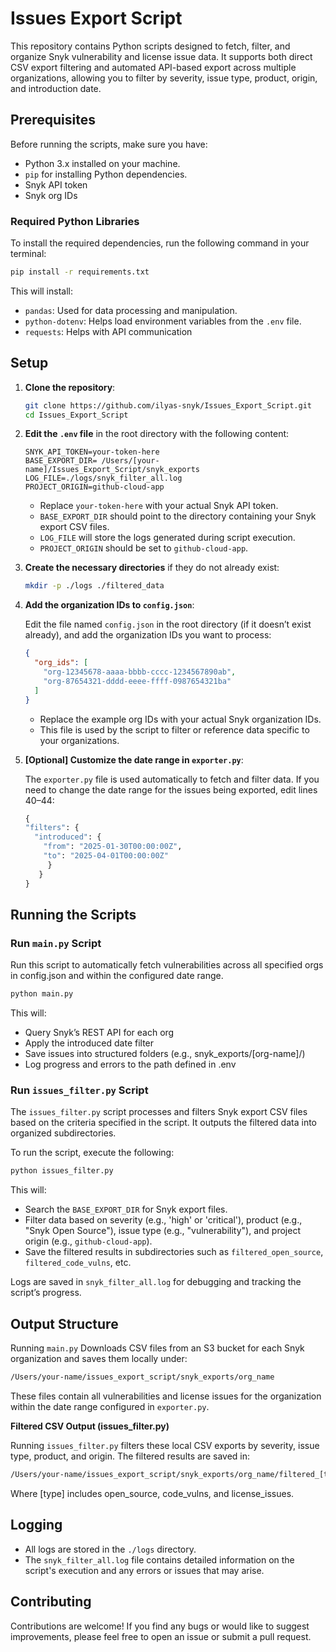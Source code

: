# Issues Export Script

This repository contains Python scripts designed to fetch, filter, and organize Snyk vulnerability and license issue data. It supports both direct CSV export filtering and automated API-based export across multiple organizations, allowing you to filter by severity, issue type, product, origin, and introduction date.

## Prerequisites

Before running the scripts, make sure you have:

- Python 3.x installed on your machine.
- `pip` for installing Python dependencies.
- Snyk API token
- Snyk org IDs



### Required Python Libraries

To install the required dependencies, run the following command in your terminal:

```bash
pip install -r requirements.txt
```

This will install:

- `pandas`: Used for data processing and manipulation.
- `python-dotenv`: Helps load environment variables from the `.env` file.
- `requests`: Helps with API communication

## Setup

1. **Clone the repository**:

   ```bash
   git clone https://github.com/ilyas-snyk/Issues_Export_Script.git
   cd Issues_Export_Script
   ```

2. **Edit the `.env` file** in the root directory with the following content:

   ```env
   SNYK_API_TOKEN=your-token-here
   BASE_EXPORT_DIR= /Users/[your-name]/Issues_Export_Script/snyk_exports
   LOG_FILE=./logs/snyk_filter_all.log
   PROJECT_ORIGIN=github-cloud-app
   ```

   - Replace `your-token-here` with your actual Snyk API token.
   - `BASE_EXPORT_DIR` should point to the directory containing your Snyk export CSV files.
   - `LOG_FILE` will store the logs generated during script execution.
   - `PROJECT_ORIGIN` should be set to `github-cloud-app`.

3. **Create the necessary directories** if they do not already exist:

   ```bash
   mkdir -p ./logs ./filtered_data
   ```

4. **Add the organization IDs to `config.json`**:

   Edit the file named `config.json` in the root directory (if it doesn’t exist already), and add the organization IDs you want to process:

   ```json
   {
     "org_ids": [
       "org-12345678-aaaa-bbbb-cccc-1234567890ab",
       "org-87654321-dddd-eeee-ffff-0987654321ba"
     ]
   }
   ```

   - Replace the example org IDs with your actual Snyk organization IDs.
   - This file is used by the script to filter or reference data specific to your organizations.

5. **[Optional] Customize the date range in `exporter.py`**:

   The `exporter.py` file is used automatically to fetch and filter data. If you need to change the date range for the issues being exported, edit lines 40–44:
   
   ```src/exporter.py
   {
   "filters": {
     "introduced": {
       "from": "2025-01-30T00:00:00Z",
       "to": "2025-04-01T00:00:00Z"
        }
      }
   }
   ```

## Running the Scripts

### Run `main.py` Script

Run this script to automatically fetch vulnerabilities across all specified orgs in config.json and within the configured date range.

```bash
python main.py
```

This will:

- Query Snyk’s REST API for each org
- Apply the introduced date filter
- Save issues into structured folders (e.g., snyk_exports/[org-name]/)
- Log progress and errors to the path defined in .env

### Run `issues_filter.py` Script

The `issues_filter.py` script processes and filters Snyk export CSV files based on the criteria specified in the script. It outputs the filtered data into organized subdirectories.

To run the script, execute the following:

```bash
python issues_filter.py
```

This will:

- Search the `BASE_EXPORT_DIR` for Snyk export files.
- Filter data based on severity (e.g., 'high' or 'critical'), product (e.g., "Snyk Open Source"), issue type (e.g., "vulnerability"), and project origin (e.g., `github-cloud-app`).
- Save the filtered results in subdirectories such as `filtered_open_source`, `filtered_code_vulns`, etc.

Logs are saved in `snyk_filter_all.log` for debugging and tracking the script’s progress.

## Output Structure

Running `main.py`
Downloads CSV files from an S3 bucket for each Snyk organization and saves them locally under:

```bash
/Users/your-name/issues_export_script/snyk_exports/org_name
```
These files contain all vulnerabilities and license issues for the organization within the date range configured in `exporter.py`.

**Filtered CSV Output (issues_filter.py)**

Running `issues_filter.py` filters these local CSV exports by severity, issue type, product, and origin. The filtered results are saved in:

```bash
/Users/your-name/issues_export_script/snyk_exports/org_name/filtered_[type]
```
Where [type] includes open_source, code_vulns, and license_issues.

## Logging

- All logs are stored in the `./logs` directory.
- The `snyk_filter_all.log` file contains detailed information on the script's execution and any errors or issues that may arise.

## Contributing

Contributions are welcome! If you find any bugs or would like to suggest improvements, please feel free to open an issue or submit a pull request.
